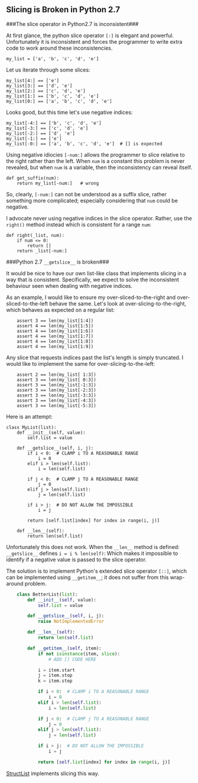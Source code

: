 


Slicing is Broken in Python 2.7
-------------------------------

###The slice operator in Python2.7 is inconsistent###

At first glance, the python slice operator ```[:]``` is elegant and powerful.
Unfortunately it is inconsistent and forces the programmer to write extra code
to work around these inconsistencies.

    my_list = ['a', 'b', 'c', 'd', 'e']

Let us iterate through some slices:

    my_list[4:] == ['e']
    my_list[3:] == ['d', 'e']
    my_list[2:] == ['c', 'd', 'e']
    my_list[1:] == ['b', 'c', 'd', 'e']
    my_list[0:] == ['a', 'b', 'c', 'd', 'e']

Looks good, but this time let's use negative indices:

    my_list[-4:] == ['b', 'c', 'd', 'e']
    my_list[-3:] == ['c', 'd', 'e']
    my_list[-2:] == ['d', 'e']
    my_list[-1:] == ['e']
    my_list[-0:] == ['a', 'b', 'c', 'd', 'e']  # [] is expected

Using negative idiocies ```[-num:]``` allows the programmer to slice relative to
the right rather than the left.  When ```num``` is a constant this problem is
never revealed, but when ```num``` is a variable, then the inconsistency can
reveal itself.

    def get_suffix(num):
        return my_list[-num:]   # wrong

So, clearly, ```[-num:]``` can not be understood as a suffix slice, rather
something more complicated; especially considering that ```num``` could be
negative.

I advocate never using negative indices in the slice operator.  Rather, use the
```right()``` method instead which is consistent for a range ```num```:

    def right(_list, num):
        if num <= 0:
            return []
        return _list[-num:]


###Python 2.7 ```__getslice__``` is broken###

It would be nice to have our own list-like class that implements slicing in a
way that is consistent.  Specifically, we expect to solve the inconsistent
behaviour seen when dealing with negative indices.

As an example, I would like to ensure my over-sliced-to-the-right and over-
sliced-to-the-left  behave the same.  Let's look at over-slicing-to-the-right,
which behaves as expected on a regular list:

        assert 3 == len(my_list[1:4])
        assert 4 == len(my_list[1:5])
        assert 4 == len(my_list[1:6])
        assert 4 == len(my_list[1:7])
        assert 4 == len(my_list[1:8])
        assert 4 == len(my_list[1:9])

Any slice that requests indices past the list's length is simply truncated.
I would like to implement the same for over-slicing-to-the-left:

        assert 2 == len(my_list[ 1:3])
        assert 3 == len(my_list[ 0:3])
        assert 3 == len(my_list[-1:3])
        assert 3 == len(my_list[-2:3])
        assert 3 == len(my_list[-3:3])
        assert 3 == len(my_list[-4:3])
        assert 3 == len(my_list[-5:3])

Here is an attempt:

    class MyList(list):
        def __init__(self, value):
            self.list = value

        def __getslice__(self, i, j):
            if i < 0:  # CLAMP i TO A REASONABLE RANGE
                i = 0
            elif i > len(self.list):
                i = len(self.list)

            if j < 0:  # CLAMP j TO A REASONABLE RANGE
                j = 0
            elif j > len(self.list):
                j = len(self.list)

            if i > j:  # DO NOT ALLOW THE IMPOSSIBLE
                i = j

            return [self.list[index] for index in range(i, j)]

        def __len__(self):
            return len(self.list)

Unfortunately this does not work.  When the ```__len__``` method is defined:
```__getslice__``` defines ```i = i % len(self)```: Which
makes it impossible to identify if a negative value is passed to the slice
operator.

The solution is to implement Python's extended slice operator ```[::]```,
which can be implemented using ```__getitem__```; it does not suffer from this
wrap-around problem.

```python
    class BetterList(list):
        def __init__(self, value):
            self.list = value

        def __getslice__(self, i, j):
            raise NotImplementedError

        def __len__(self):
            return len(self.list)

        def __getitem__(self, item):
            if not isinstance(item, slice):
                # ADD [] CODE HERE

            i = item.start
            j = item.stop
            k = item.step

            if i < 0:  # CLAMP i TO A REASONABLE RANGE
                i = 0
            elif i > len(self.list):
                i = len(self.list)

            if j < 0:  # CLAMP j TO A REASONABLE RANGE
                j = 0
            elif j > len(self.list):
                j = len(self.list)

            if i > j:  # DO NOT ALLOW THE IMPOSSIBLE
                i = j

            return [self.list[index] for index in range(i, j)]
```

[StructList](https://github.com/klahnakoski/pyLibrary/blob/master/pyLibrary/struct.py)
implements slicing this way.
